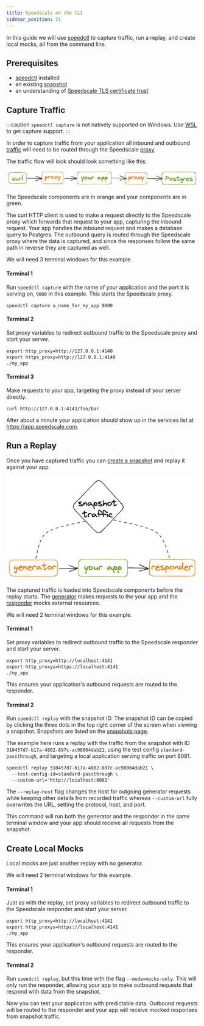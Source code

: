 ```yaml
---
title: Speedscale on the CLI
sidebar_position: 21
---
```


In this guide we will use [speedctl](../setup/install/cli.md) to capture
traffic, run a replay, and create local mocks, all from the command line.

## Prerequisites

- [speedctl](/reference/glossary.md#speedctl) installed
- an existing [snapshot](/reference/glossary.md#snapshot)
- an understanding of [Speedscale TLS certificate trust](../../setup/sidecar/tls#trusting-tls-certificates)

## Capture Traffic

:::caution
`speedctl capture` is not natively supported on Windows. Use
[WSL](https://learn.microsoft.com/en-us/windows/wsl/) to get capture support.
:::

In order to capture traffic from your application all inbound and outbound
[traffic](../reference/glossary.md#traffic) will need to be routed through the
Speedscale [proxy](../reference/glossary.md#proxy).

The traffic flow will look should look something like this:

![traffic-flow](./cli/capture-flow.png)

The Speedscale components are in orange and your components are in green.

The curl HTTP client is used to make a request directly to the Speedscale proxy
which forwards that request to your app, capturing the inbound request. Your
app handles the inbound request and makes a database query to Postgres.
The outbound query is routed through the Speedscale proxy where the data is
captured, and since the responses follow the same path in reverse they are
captured as well.

We will need 3 terminal windows for this example.

#### Terminal 1

Run `speedctl capture` with the name of your application and the port it is
serving on, `9000` in this example. This starts the Speedscale proxy.

```
speedctl capture a_name_for_my_app 9000
```

#### Terminal 2

Set proxy variables to redirect outbound traffic to the Speedscale proxy and
start your server.

```
export http_proxy=http://127.0.0.1:4140
export https_proxy=http://127.0.0.1:4140
./my_app
```

#### Terminal 3

Make requests to your app, targeting the proxy instead of your server directly.

```
curl http://127.0.0.1:4143/foo/bar
```

After about a minute your application should show up in the services list at
https://app.speedscale.com.

## Run a Replay

Once you have captured traffic you can
[create a snapshot](./creating-a-snapshot.md) and replay it against your app.

![replay-flow](./cli/replay-flow.png)

The captured traffic is loaded into Speedscale components before the replay
starts. The [generator](../reference/glossary.md#generator) makes requests to
the your app and the [responder](../reference/glossary.md#responder) mocks
external resources.

We will need 2 terminal windows for this example.

#### Terminal 1

Set proxy variables to redirect outbound traffic to the Speedscale responder and
start your server.

```
export http_proxy=http://localhost:4141
export http_proxys=https://localhost:4141
./my_app
```

This ensures your application's outbound requests are routed to the responder.

#### Terminal 2

Run `speedctl replay` with the snapshot ID. The snapshot ID can be copied by
clicking the three dots in the top right corner of the screen when viewing a
snapshot. Snapshots are listed on the
[snapshots page](https://app.speedscale.com/snapshots).

The example here runs a replay with the traffic from the snapshot with ID
`310457d7-b17a-4802-897c-ac98004dab21`, using the test config
`standard-passthrough`, and targeting a local application serving traffic on
port 8081.

```
speedctl replay 310457d7-b17a-4802-897c-ac98004dab21 \
  --test-config-id=standard-passthrough \
  --custom-url='http://localhost:8081'
```

The `--replay-host` flag changes the host for outgoing generator requests while
keeping other details from recorded traffic whereas `--custom-url` fully
overwrites the URL, setting the protocol, host, and port.

This command will run both the generator and the responder in the same terminal
window and your app should receive all requests from the snapshot.

## Create Local Mocks

Local mocks are just another replay with no generator.

We will need 2 terminal windows for this example.

#### Terminal 1

Just as with the replay, set proxy variables to redirect outbound traffic to
the Speedscale responder and start your server.

```
export http_proxy=http://localhost:4141
export http_proxys=https://localhost:4141
./my_app
```

This ensures your application's outbound requests are routed to the responder.

#### Terminal 2

Run `speedctl replay`, but this time with the flag `--mode=mocks-only`. This
will only run the responder, allowing your app to make outbound requests that
respond with data from the snapshot.

Now you can test your application with predictable data. Outbound requests
will be routed to the responder and your app will receive mocked responses from
snapshot traffic.
